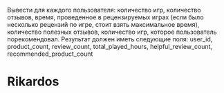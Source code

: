 Вывести для каждого пользователя: количество игр, количество отзывов, время, проведенное в рецензируемых играх (если было несколько рецензий по игре, стоит взять максимальное время), количество полезных отзывов, количество игр, которое пользователь порекомендовал.
Результат должен иметь следующие поля:
user_id, product_count, review_count, total_played_hours, helpful_review_count, recommended_product_count
# Rikardos
